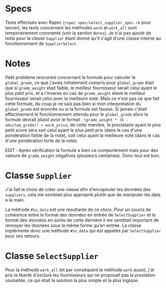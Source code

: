 # Specs

Tests effectués avec Rspec (`rspec spec/select_supplier_spec.rb` pour lancer), les tests concernant les methodes `work` et `work_all` sont temporairement commenté (voir la section `Notes`). Je n'ai pas ajouté de tests pour la classe `Supplier` étant donné qu'il s'agit d'une classe interne au fonctionnement de `SupplierSelect`.

# Notes

Petit problème rencontré concernant la formule pour calculer le `global_grade`, ce que j'avais initialement compris pour `global_grade` était que si `grade_weight` était faible, le meilleur fournisseur serait celui ayant le plus petit prix, et a l'inverse en cas de `grade_weight` élevé le meilleur fournisseur serait celui avec la meilleure note. Mais ce n'est pas ce que fait cette formule, du coup je ne sais pas bien si mon interpretation du `global_grade` est éronnée ou si  la formule est fausse. Si jamais c'était effectivement le fonctionnement attendu pour le `global_grade` alors la formule devrait plutot avoir le format : `(grade_weight * (6 - advitam_grade)) + work_price`, de cette manière, le prestataire ayant le plus petit score sera soit celui ayant le plus petit prix (dans le cas d'une pondération faible de la note), soit celui ayant la meilleure note (dans le cas d'une pondération forte de la note).

EDIT : Après vérification la formule a bien ce comportement mais pour des valeurs de `grade_weight` négatives (plusieurs centaines). Donc tout est bon.

# Classe `Supplier`

J'ai fait le choix de créer une classe afin d'encapsuler les données des `suppliers`, cela me semblait plus approprié plutôt que de manipuler les data a la main.

La méthode `#to_data` est une résultante de ce choix. Pour un soucis de cohérence entre le format des données en entrée de `SelectSupplier` et le format des données en sortie de cette dernière il me semblait important de renvoyer les données sous la même forme qu'en entrée. La classe implémente donc une méthode `#to_data` qui est appelée par `SelectSupplier` pour ses retours.

# Classe `SelectSupplier`

Pour la méthode `work_all` (et par conséquent la méthode `work` aussi), j'ai pris la liberté d'exclure les fournisseurs qui ne proposait pas la prestation souhaitée, ce qui était la solution la plus simple et la plus logique.
